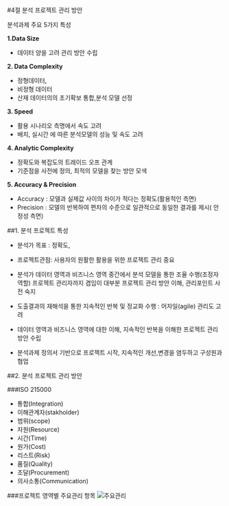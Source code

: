 #4절 분석 프로젝트 관리 방안


분석과제 주요 5가지 특성

__1.Data Size__

- 데이터 양을 고려 관리 방안 수립

__2. Data Complexity__

- 정형데이터,
- 비정형 데이터
- 산재 데이터의의 초기확보 통합,분석 모델 선정

__3. Speed__

- 활용 시나리오 측명에서 속도 고려
- 배치, 실시간 에 따른 분석모델의 성능 및 속도 고려

__4. Analytic Complexity__

- 정확도와 복잡도의 트레이드 오프 관계
- 기준점을 사전에 정의, 최적의 모델을 찾는 방안 모색

__5. Accuracy & Precision__

- Accuracy : 모델과 실제값 사이의 차이가 적다는 정확도(활용적인 측면)
- Precision : 모델의 반복하여 편차의 수준으로 일관적으로 동일한 결과를 제시( 안정성 측면)


##1. 분석 프로젝트 특성

- 분석가 목표 : 정확도,
- 프로젝트관점: 사용자의 원활한 활용을 위한 프로젝트 관리 중요

- 분석가
데이터 영역과 비즈니스 영역 중간에서 분석 모델을 통한 조율 수행(조정자 역할)
프로젝트 관리자까지 겸임이 대부분 프로젝트 관리 방안 이해, 관리포인트 사전 숙지

- 도출결과의 재해석을 통한 지속적인 반복 및 정교화 수행 : 어자일(agile) 관리도 고려

- 데이터 영역과 비즈니스 영역에 대한 이해, 지속적인 반복을 이해한 프로젝트 관리 방안 수립
- 분석과제 정의서 기반으로 프로젝트 시작, 지속적인 개선,변경을 염두하고 구성원과 협업

##2. 분석 프로젝트 관리 방안

###ISO 215000

   - 통합(Integration)
   - 이해관계자(stakholder)
   - 범위(scope)
   - 자원(Resource)
   - 시간(Time)
   - 원가(Cost)
   - 리스트(Risk)
   - 품질(Quality)
   - 조달(Procurement)
   - 의사소통(Communication)

###프로젝트 영역별 주요관리 항목
![주요관리](https://user-images.githubusercontent.com/19660122/43187920-d0405560-902d-11e8-91f7-e5c7d3a77bf5.png)
